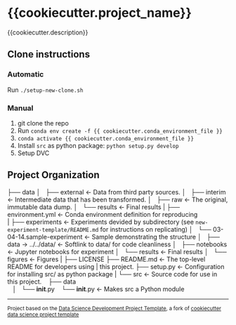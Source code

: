 {{cookiecutter.project_name}}
==============================

{{cookiecutter.description}}

Clone instructions
------------------

### Automatic
Run `./setup-new-clone.sh`

### Manual
1. git clone the repo
2. Run `conda env create -f {{ cookiecutter.conda_environment_file }}`
3. `conda activate {{ cookiecutter.conda_environment_file }}`
4. Install `src` as python package: `python setup.py develop`
4. Setup DVC

Project Organization
------------

├── data
│   ├── external                        <- Data from third party sources.
│   ├── interim                         <- Intermediate data that has been transformed.
│   ├── raw                             <- The original, immutable data dump.
│   └── results                         <- Final results
|
├── environment.yml                     <- Conda environment definition for reproducing  
|
├── experiments                         <- Experiments devided by subdirectory (see `new-experiment-template/README.md` for instructions on replicating)
│   └── 03-04-14.sample-experiment      <- Sample demonstrating the structure
│       ├── data -> ../../data/         <- Softlink to data/ for code cleanliness
│       ├── notebooks                   <- Jupyter notebooks for experiment
│       └── results                     <- Final results
│           └── figures                 <- Figures 
|
├── LICENSE
├── README.md                           <- The top-level README for developers using 
|                                          this project.
├── setup.py                            <- Configuration for installing src/ as python package
|
└── src                                 <- Source code for use in this project.
    ├── data                            
    │   └── __init__.py
    └── __init__.py                     <- Makes src a Python module


--------

<p><small>Project based on the <a target="_blank" href="http://github.com/michael-ford/data-science-development-project-template">Data Science Development Project Template</a>, a fork of <a target="_blank" href="https://drivendata.github.io/cookiecutter-data-science/">cookiecutter data science project template</a></small></p>
